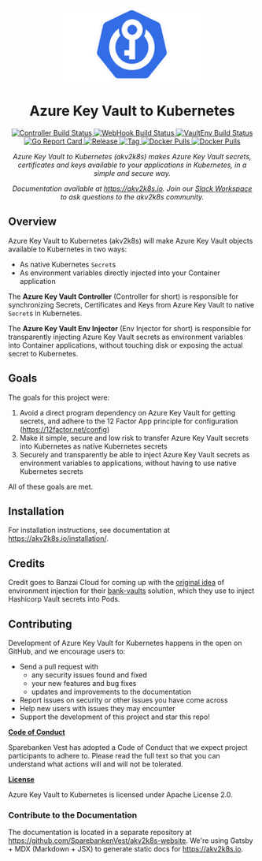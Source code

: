 <p align="center"><img src="akv2k8s.png" width="300" /></p>
<h1 align="center">Azure Key Vault to Kubernetes</h1>
<p align="center">

  <a href="https://github.com/SparebankenVest/azure-key-vault-to-kubernetes/actions">
    <img src="https://img.shields.io/github/actions/workflow/status/sparebankenvest/azure-key-vault-to-kubernetes/controller-build.yaml?style=flat&label=Controller&branch=main" alt="Controller Build Status">
    <img src="https://img.shields.io/github/actions/workflow/status/sparebankenvest/azure-key-vault-to-kubernetes/webhook-build.yaml?style=flat&label=WebHook&branch=main" alt="WebHook Build Status">
    <img src="https://img.shields.io/github/actions/workflow/status/sparebankenvest/azure-key-vault-to-kubernetes/vaultenv-build.yaml?style=flat&label=VaultEnv&branch=main" alt="VaultEnv Build Status">
  </a>

  <a href="https://goreportcard.com/report/github.com/SparebankenVest/azure-key-vault-to-kubernetes">
    <img src="https://goreportcard.com/badge/github.com/SparebankenVest/azure-key-vault-to-kubernetes?style=flat" alt="Go Report Card">
  </a>
 
  <a href="https://github.com/SparebankenVest/azure-key-vault-to-kubernetes/releases/latest">
    <img src="https://img.shields.io/github/v/release/sparebankenvest/azure-key-vault-to-kubernetes?sort=semver&style=flat&label=latest%20release" alt="Release">
  </a>

  <a href="https://github.com/SparebankenVest/azure-key-vault-to-kubernetes/releases/latest">
    <img src="https://img.shields.io/github/v/tag/sparebankenvest/azure-key-vault-to-kubernetes?style=flat&label=latest%20tag" alt="Tag">
  </a>

  <a href="https://hub.docker.com/r/spvest/azure-keyvault-controller">
    <img src="https://img.shields.io/docker/pulls/spvest/azure-keyvault-controller?label=controller%20downloads&style=flat" alt="Docker Pulls">
  </a>

  <a href="https://hub.docker.com/r/spvest/azure-keyvault-webhook">
    <img src="https://img.shields.io/docker/pulls/spvest/azure-keyvault-webhook?label=env-injector%20downloads&style=flat" alt="Docker Pulls">
  </a>

<p>
  
<p align="center"><i>Azure Key Vault to Kubernetes (akv2k8s) makes Azure Key Vault secrets, certificates and keys available to your applications in Kubernetes, in a simple and secure way.</i></p> 

<p align="center"><i>Documentation available at <a href="https://akv2k8s.io">https://akv2k8s.io</a>. Join our <a href="https://join.slack.com/t/akv2k8s/shared_invite/zt-lfx2qdky-SGjwN8qTfca6bdeIyk46lg">Slack Workspace</a> to ask questions to the akv2k8s community.</i></p>

## Overview

Azure Key Vault to Kubernetes (akv2k8s) will make Azure Key Vault objects available to Kubernetes in two ways:

* As native Kubernetes `Secret`s 
* As environment variables directly injected into your Container application

The **Azure Key Vault Controller** (Controller for short) is responsible for synchronizing Secrets, Certificates and Keys from Azure Key Vault to native `Secret`s in Kubernetes.

The **Azure Key Vault Env Injector** (Env Injector for short) is responsible for transparently injecting Azure Key Vault secrets as environment variables into Container applications, without touching disk or exposing the actual secret to Kubernetes.

## Goals

The goals for this project were:

1. Avoid a direct program dependency on Azure Key Vault for getting secrets, and adhere to the 12 Factor App principle for configuration (https://12factor.net/config)
2. Make it simple, secure and low risk to transfer Azure Key Vault secrets into Kubernetes as native Kubernetes secrets
3. Securely and transparently be able to inject Azure Key Vault secrets as environment variables to applications, without having to use native Kubernetes secrets

All of these goals are met.

## Installation

For installation instructions, see documentation at https://akv2k8s.io/installation/.

## Credits

Credit goes to Banzai Cloud for coming up with the [original idea](https://banzaicloud.com/blog/inject-secrets-into-pods-vault/) of environment injection for their [bank-vaults](https://github.com/banzaicloud/bank-vaults) solution, which they use to inject Hashicorp Vault secrets into Pods.

## Contributing

Development of Azure Key Vault for Kubernetes happens in the open on GitHub, and we encourage users to:

* Send a pull request with 
  * any security issues found and fixed
  * your new features and bug fixes
  * updates and improvements to the documentation
* Report issues on security or other issues you have come across
* Help new users with issues they may encounter
* Support the development of this project and star this repo!

**[Code of Conduct](CODE_OF_CONDUCT.md)**

Sparebanken Vest has adopted a Code of Conduct that we expect project participants to adhere to. Please read the full text so that you can understand what actions will and will not be tolerated.

**[License](LICENSE)**

Azure Key Vault to Kubernetes is licensed under Apache License 2.0.

### Contribute to the Documentation

The documentation is located in a separate repository at https://github.com/SparebankenVest/akv2k8s-website. We're using Gatsby + MDX (Markdown + JSX) to generate static docs for https://akv2k8s.io.

